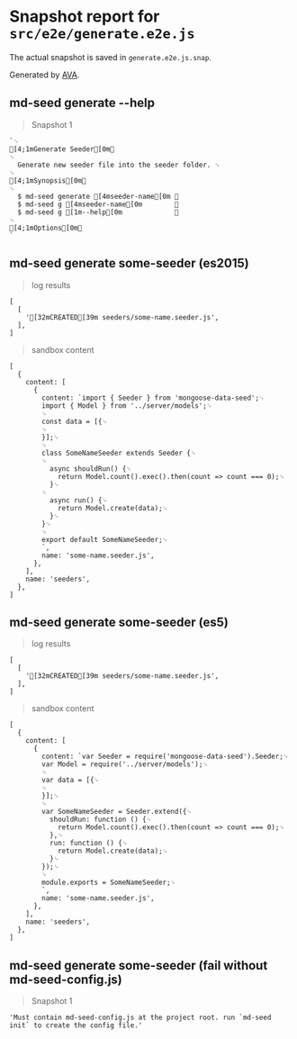 # Snapshot report for `src/e2e/generate.e2e.js`

The actual snapshot is saved in `generate.e2e.js.snap`.

Generated by [AVA](https://ava.li).

## md-seed generate --help

> Snapshot 1

    `␊
    [4;1mGenerate Seeder[0m␊
    ␊
      Generate new seeder file into the seeder folder. ␊
    ␊
    [4;1mSynopsis[0m␊
    ␊
      $ md-seed generate [4mseeder-name[0m ␊
      $ md-seed g [4mseeder-name[0m        ␊
      $ md-seed g [1m--help[0m             ␊
    ␊
    [4;1mOptions[0m␊
    `

## md-seed generate some-seeder (es2015)

> log results

    [
      [
        '[32mCREATED[39m seeders/some-name.seeder.js',
      ],
    ]

> sandbox content

    [
      {
        content: [
          {
            content: `import { Seeder } from 'mongoose-data-seed';␊
            import { Model } from '../server/models';␊
            ␊
            const data = [{␊
            ␊
            }];␊
            ␊
            class SomeNameSeeder extends Seeder {␊
            ␊
              async shouldRun() {␊
                return Model.count().exec().then(count => count === 0);␊
              }␊
            ␊
              async run() {␊
                return Model.create(data);␊
              }␊
            }␊
            ␊
            export default SomeNameSeeder;␊
            `,
            name: 'some-name.seeder.js',
          },
        ],
        name: 'seeders',
      },
    ]

## md-seed generate some-seeder (es5)

> log results

    [
      [
        '[32mCREATED[39m seeders/some-name.seeder.js',
      ],
    ]

> sandbox content

    [
      {
        content: [
          {
            content: `var Seeder = require('mongoose-data-seed').Seeder;␊
            var Model = require('../server/models');␊
            ␊
            var data = [{␊
            ␊
            }];␊
            ␊
            var SomeNameSeeder = Seeder.extend({␊
              shouldRun: function () {␊
                return Model.count().exec().then(count => count === 0);␊
              },␊
              run: function () {␊
                return Model.create(data);␊
              }␊
            });␊
            ␊
            module.exports = SomeNameSeeder;␊
            `,
            name: 'some-name.seeder.js',
          },
        ],
        name: 'seeders',
      },
    ]

## md-seed generate some-seeder (fail without md-seed-config.js)

> Snapshot 1

    'Must contain md-seed-config.js at the project root. run `md-seed init` to create the config file.'
